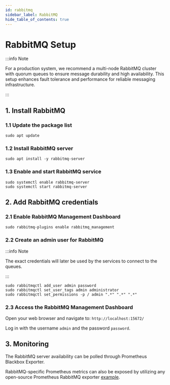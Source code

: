 ```yaml
---
id: rabbitmq
sidebar_label: RabbitMQ
hide_table_of_contents: true
---
```

# RabbitMQ Setup

:::info Note

For a production system, we recommend a multi-node RabbitMQ cluster with quorum queues to ensure message durability and high availability. This setup enhances fault tolerance and performance for reliable messaging infrastructure.

:::

## 1. Install RabbitMQ
 
### 1.1 Update the package list

```
sudo apt update
```

### 1.2 Install RabbitMQ server

```
sudo apt install -y rabbitmq-server
```

### 1.3 Enable and start RabbitMQ service

```
sudo systemctl enable rabbitmq-server
sudo systemctl start rabbitmq-server
```

## 2. Add RabbitMQ credentials

### 2.1 Enable RabbitMQ Management Dashboard

```
sudo rabbitmq-plugins enable rabbitmq_management
```

### 2.2 Create an admin user for RabbitMQ

:::info Note

The exact credentials will later be used by the services to connect to the queues.

:::

```
sudo rabbitmqctl add_user admin password
sudo rabbitmqctl set_user_tags admin administrator
sudo rabbitmqctl set_permissions -p / admin ".*" ".*" ".*"
```

### 2.3 Access the RabbitMQ Management Dashboard

Open your web browser and navigate to: `http://localhost:15672/`

Log in with the username `admin` and the password `password`.

## 3. Monitoring

The RabbitMQ server availability can be polled through Prometheus Blackbox Exporter.

RabbitMQ-specific Prometheus metrics can also be exposed by utilizing any open-source Prometheus RabbitMQ exporter [example](https://github.com/kbudde/rabbitmq_exporter).